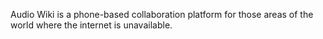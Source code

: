 Audio Wiki is a phone-based collaboration platform for those areas of the world where the internet is unavailable.